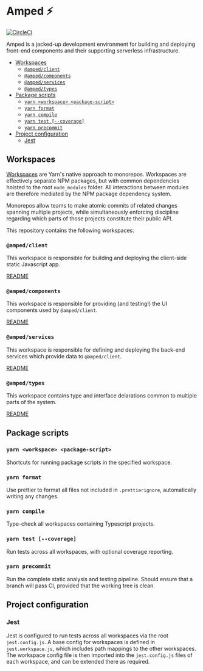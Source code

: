# Amped ⚡️

[![CircleCI](https://circleci.com/gh/zioroboco/amped.svg?style=shield&circle-token=5377461df8be62cbc4bc6c9cc43b2dab226dd745)](https://circleci.com/gh/zioroboco/amped)

Amped is a jacked-up development environment for building and deploying front-end components and their supporting serverless infrastructure.

<!-- TOC -->

- [Workspaces](#workspaces)
  - [`@amped/client`](#ampedclient)
  - [`@amped/components`](#ampedcomponents)
  - [`@amped/services`](#ampedservices)
  - [`@amped/types`](#ampedtypes)
- [Package scripts](#package-scripts)
  - [`yarn <workspace> <package-script>`](#yarn-workspace-package-script)
  - [`yarn format`](#yarn-format)
  - [`yarn compile`](#yarn-compile)
  - [`yarn test [--coverage]`](#yarn-test-coverage)
  - [`yarn precommit`](#yarn-precommit)
- [Project configuration](#project-configuration)
  - [Jest](#jest)

<!-- /TOC -->

## Workspaces

[Workspaces](https://yarnpkg.com/lang/en/docs/workspaces/) are Yarn's native approach to monorepos. Workspaces are effectively separate NPM packages, but with common dependencies hoisted to the root `node_modules` folder. All interactions between modules are therefore mediated by the NPM package dependency system.

Monorepos allow teams to make atomic commits of related changes spanning multiple projects, while simultaneously enforcing discipline regarding which parts of those projects constitute their public API.

This repository contains the following workspaces:

### `@amped/client`

This workspace is responsible for building and deploying the client-side static Javascript app.

[README](./packages/client/README.md)

### `@amped/components`

This workspace is responsible for providing (and testing!) the UI components used by `@amped/client`.

[README](./packages/components/README.md)

### `@amped/services`

This workspace is responsible for defining and deploying the back-end services which provide data to `@amped/client`.

[README](./packages/services/README.md)

### `@amped/types`

This workspace contains type and interface delarations common to multiple parts of the system.

[README](./packages/types/README.md)

## Package scripts

### `yarn <workspace> <package-script>`

Shortcuts for running package scripts in the specified workspace.

### `yarn format`

Use prettier to format all files not included in `.prettierignore`, automatically writing any changes.

### `yarn compile`

Type-check all workspaces containing Typescript projects.

### `yarn test [--coverage]`

Run tests across all workspaces, with optional coverage reporting.

### `yarn precommit`

Run the complete static analysis and testing pipeline. Should ensure that a branch will pass CI, provided that the working tree is clean.

## Project configuration

### Jest

Jest is configured to run tests across all workspaces via the root `jest.config.js`. A base config for workspaces is defined in `jest.workspace.js`, which includes path mappings to the other workspaces. The workspace config file is then imported into the `jest.config.js` files of each workspace, and can be extended there as required.
